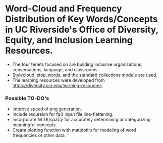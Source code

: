 # Word-Cloud and Frequency Distribution of Key Words/Concepts in UC Riverside's Office of Diversity, Equity, and Inclusion Learning Resources.
- The four tenets focused on are building inclusive organizations, conversations, language, and classrooms.
- Stylecloud, stop_words, and the standard collections module are used. 
- The learning resources were developed from https://diversity.ucr.edu/learning-resources.

### Possible TO-DO's
- Improve speed of png generation.
- Include recursion for fq() input file line-flattening.
- Incorporate NLTK/spaCy for accurately determining or categorizing meaningful concepts.
- Create plotting function with matplotlib for modeling of word frequencies or other data.
